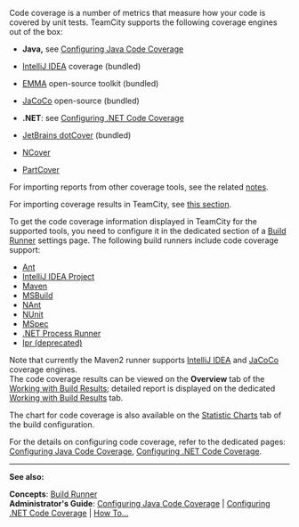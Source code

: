 [//]: # (title: Code Coverage)
[//]: # (auxiliary-id: Code Coverage)

Code coverage is a number of metrics that measure how your code is covered by unit tests. TeamCity supports the following coverage engines out of the box:

* __Java,__ see [Configuring Java Code Coverage](configuring-java-code-coverage.md)			
 * [IntelliJ IDEA](intellij-idea.md) coverage (bundled)		
 * [EMMA](http://emma.sourceforge.net/) open\-source toolkit (bundled)		
 * [JaCoCo](http://www.eclemma.org/jacoco/) open\-source (bundled)		
	
* __.NET__: see [Configuring .NET Code Coverage](configuring-.net-code-coverage.md)			
 * [JetBrains dotCover](jetbrains-dotcover.md) (bundled)		
 * [NCover](ncover.md)		
 * [PartCover](partcover.md)

For importing reports from other coverage tools, see the related [notes](how-to.md#Integrate+with+Build+and+Reporting+Tools).

For importing coverage results in TeamCity, see [this section](how-to.md#Import+coverage+results+in+TeamCity).

To get the code coverage information displayed in TeamCity for the supported tools, you need to configure it in the dedicated section of a [Build Runner](build-runner.md) settings page. The following build runners include code coverage support:
	
* [Ant](ant.md)
* [IntelliJ IDEA Project](intellij-idea-project.md)
* [Maven](maven.md)
* [MSBuild](msbuild.md)
* [NAnt](nant.md)
* [NUnit](nunit.md)
* [MSpec](mspec.md)
* [.NET Process Runner](net-process-runner.md)
* [Ipr (deprecated)](ipr-deprecated.md)

Note that currently the Maven2 runner supports [IntelliJ IDEA](intellij-idea.md) and [JaCoCo](jacoco.md) coverage engines.   
The code coverage results can be viewed on the __Overview__ tab of the [Working with Build Results](working-with-build-results.md); detailed report is displayed on the dedicated [Working with Build Results](working-with-build-results.md) tab.

The chart for code coverage is also available on the [Statistic Charts](statistic-charts.md) tab of the build configuration.

For the details on configuring code coverage, refer to the dedicated pages: [Configuring Java Code Coverage](configuring-java-code-coverage.md), [Configuring .NET Code Coverage](configuring-.net-code-coverage.md).

 __  __

__See also:__


__Concepts__: [Build Runner](build-runner.md)   
__Administrator's Guide__: [Configuring Java Code Coverage](configuring-java-code-coverage.md) | [Configuring .NET Code Coverage](configuring-.net-code-coverage.md) | [How To...](how-to.md)
